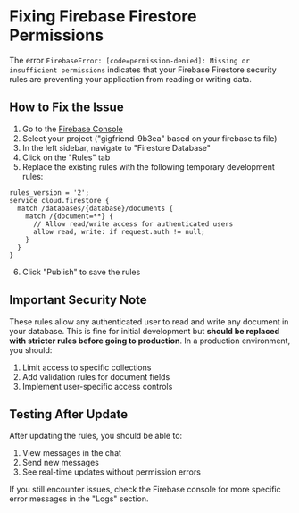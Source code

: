 # Fixing Firebase Firestore Permissions

The error `FirebaseError: [code=permission-denied]: Missing or insufficient permissions` indicates that your Firebase Firestore security rules are preventing your application from reading or writing data.

## How to Fix the Issue

1. Go to the [Firebase Console](https://console.firebase.google.com/)
2. Select your project ("gigfriend-9b3ea" based on your firebase.ts file)
3. In the left sidebar, navigate to "Firestore Database"
4. Click on the "Rules" tab
5. Replace the existing rules with the following temporary development rules:

```
rules_version = '2';
service cloud.firestore {
  match /databases/{database}/documents {
    match /{document=**} {
      // Allow read/write access for authenticated users
      allow read, write: if request.auth != null;
    }
  }
}
```

6. Click "Publish" to save the rules

## Important Security Note

These rules allow any authenticated user to read and write any document in your database. This is fine for initial development but **should be replaced with stricter rules before going to production**. In a production environment, you should:

1. Limit access to specific collections
2. Add validation rules for document fields
3. Implement user-specific access controls

## Testing After Update

After updating the rules, you should be able to:
1. View messages in the chat
2. Send new messages
3. See real-time updates without permission errors

If you still encounter issues, check the Firebase console for more specific error messages in the "Logs" section. 